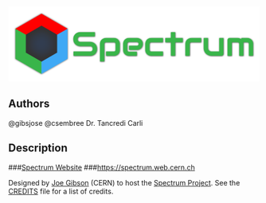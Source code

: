 [![Spectrum](img/spectrum_banner_2000.png)](https://spectrum.web.cern.ch)

## Authors
@gibsjose @csembree Dr. Tancredi Carli

## Description
###[Spectrum Website](https://spectrum.web.cern.ch)
###https://spectrum.web.cern.ch

Designed by [Joe Gibson](www.github.com/gibsjose) (CERN) to host the [Spectrum Project](www.github.com/gibsjose/Spectrum). See the [CREDITS](CREDITS.md) file for a list of credits.
